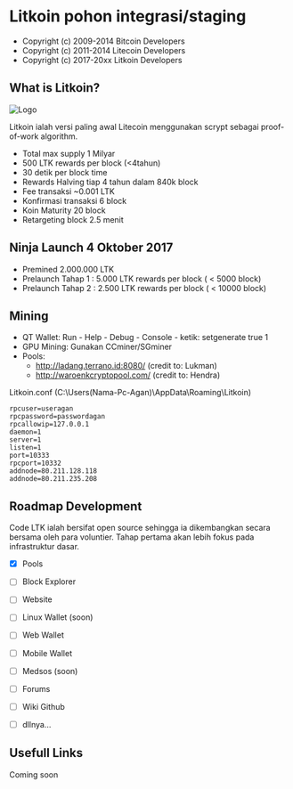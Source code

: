 Litkoin pohon integrasi/staging
================================

- Copyright (c) 2009-2014 Bitcoin Developers
- Copyright (c) 2011-2014 Litecoin Developers
- Copyright (c) 2017-20xx Litkoin Developers

What is Litkoin?
----------------
![Logo](https://i.imgur.com/YPlzGBo.jpg)

Litkoin ialah versi paling awal Litecoin menggunakan scrypt sebagai proof-of-work algorithm.
 - Total max supply 1 Milyar
 - 500 LTK rewards per block (<4tahun)
 - 30 detik per block time
 - Rewards Halving tiap 4 tahun dalam 840k block
 - Fee transaksi  ~0.001 LTK
 - Konfirmasi transaksi 6 block
 - Koin Maturity 20 block
 - Retargeting block 2.5 menit


 
Ninja Launch 4 Oktober 2017
-------

- Premined  2.000.000 LTK
- Prelaunch Tahap 1 : 5.000 LTK rewards per block ( < 5000 block)
- Prelaunch Tahap 2 : 2.500 LTK rewards per block ( < 10000 block)

		

Mining
-------------------
- QT Wallet: Run - Help - Debug - Console - ketik: setgenerate true 1
- GPU Mining: Gunakan CCminer/SGminer
- Pools: 
  - http://ladang.terrano.id:8080/ (credit to: Lukman)
  - http://waroenkcryptopool.com/ (credit to: Hendra)

Litkoin.conf (C:\Users\(Nama-Pc-Agan)\AppData\Roaming\Litkoin)

```
rpcuser=useragan
rpcpassword=passwordagan
rpcallowip=127.0.0.1
daemon=1
server=1
listen=1
port=10333
rpcport=10332
addnode=80.211.128.118
addnode=80.211.235.208
```


		
Roadmap Development
-------------------

Code LTK ialah bersifat open source sehingga ia dikembangkan secara bersama oleh para voluntier. Tahap pertama akan lebih fokus pada infrastruktur dasar.
- [x] Pools 
- [ ] Block Explorer
- [ ] Website
- [ ] Linux Wallet (soon)
- [ ] Web Wallet
- [ ] Mobile Wallet
- [ ] Medsos (soon)
- [ ] Forums
- [ ] Wiki Github
- [ ] dllnya...


Usefull Links
-------------------

Coming soon


